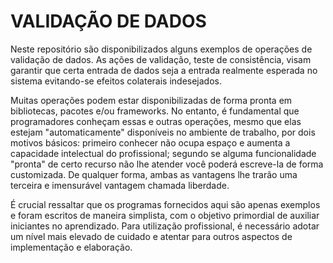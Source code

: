 # VALIDAÇÃO DE DADOS

Neste repositório são disponibilizados alguns exemplos de operações de validação de dados. As ações de validação, teste de consistência, visam garantir que certa entrada de dados seja a entrada realmente esperada no sistema evitando-se efeitos colaterais indesejados.

Muitas operações podem estar disponibilizadas de forma pronta em bibliotecas, pacotes e/ou frameworks. No entanto, é fundamental que programadores conheçam essas e outras operações, mesmo que elas estejam "automaticamente" disponíveis no ambiente de trabalho, por dois motivos básicos: primeiro conhecer não ocupa espaço e aumenta a capacidade intelectual do profissional; segundo se alguma funcionalidade "pronta" de certo recurso não lhe atender você poderá escreve-la de forma customizada. De qualquer forma, ambas as vantagens lhe trarão uma terceira e imensurável vantagem chamada liberdade.

É crucial ressaltar que os programas fornecidos aqui são apenas exemplos e foram escritos de maneira simplista, com o objetivo primordial de auxiliar iniciantes no aprendizado. Para utilização profissional, é necessário adotar um nível mais elevado de cuidado e atentar para outros aspectos de implementação e elaboração.
